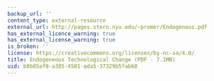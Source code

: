 ```yaml
---
backup_url: ''
content_type: external-resource
external_url: http://pages.stern.nyu.edu/~promer/Endogenous.pdf
has_external_licence_warning: true
has_external_license_warning: true
is_broken: ''
license: https://creativecommons.org/licenses/by-nc-sa/4.0/
title: Endogeneous Technological Change (PDF - 7.1MB)
uid: b8b85af0-a385-4501-ada5-37329b5fab68
---
```

